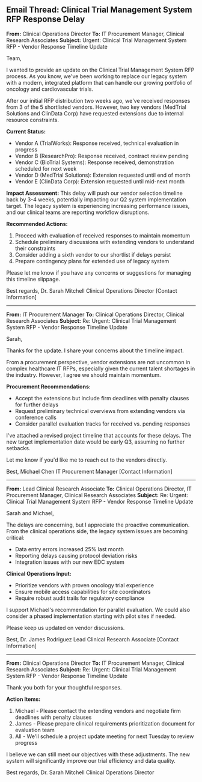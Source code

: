## Email Thread: Clinical Trial Management System RFP Response Delay

**From:** Clinical Operations Director
**To:** IT Procurement Manager, Clinical Research Associates
**Subject:** Urgent: Clinical Trial Management System RFP - Vendor Response Timeline Update

Team,

I wanted to provide an update on the Clinical Trial Management System RFP process. As you know, we've been working to replace our legacy system with a modern, integrated platform that can handle our growing portfolio of oncology and cardiovascular trials.

After our initial RFP distribution two weeks ago, we've received responses from 3 of the 5 shortlisted vendors. However, two key vendors (MedTrial Solutions and ClinData Corp) have requested extensions due to internal resource constraints.

**Current Status:**
- Vendor A (TrialWorks): Response received, technical evaluation in progress
- Vendor B (ResearchPro): Response received, contract review pending
- Vendor C (BioTrial Systems): Response received, demonstration scheduled for next week
- Vendor D (MedTrial Solutions): Extension requested until end of month
- Vendor E (ClinData Corp): Extension requested until mid-next month

**Impact Assessment:**
This delay will push our vendor selection timeline back by 3-4 weeks, potentially impacting our Q2 system implementation target. The legacy system is experiencing increasing performance issues, and our clinical teams are reporting workflow disruptions.

**Recommended Actions:**
1. Proceed with evaluation of received responses to maintain momentum
2. Schedule preliminary discussions with extending vendors to understand their constraints
3. Consider adding a sixth vendor to our shortlist if delays persist
4. Prepare contingency plans for extended use of legacy system

Please let me know if you have any concerns or suggestions for managing this timeline slippage.

Best regards,
Dr. Sarah Mitchell
Clinical Operations Director
[Contact Information]

---

**From:** IT Procurement Manager
**To:** Clinical Operations Director, Clinical Research Associates
**Subject:** Re: Urgent: Clinical Trial Management System RFP - Vendor Response Timeline Update

Sarah,

Thanks for the update. I share your concerns about the timeline impact.

From a procurement perspective, vendor extensions are not uncommon in complex healthcare IT RFPs, especially given the current talent shortages in the industry. However, I agree we should maintain momentum.

**Procurement Recommendations:**
- Accept the extensions but include firm deadlines with penalty clauses for further delays
- Request preliminary technical overviews from extending vendors via conference calls
- Consider parallel evaluation tracks for received vs. pending responses

I've attached a revised project timeline that accounts for these delays. The new target implementation date would be early Q3, assuming no further setbacks.

Let me know if you'd like me to reach out to the vendors directly.

Best,
Michael Chen
IT Procurement Manager
[Contact Information]

---

**From:** Lead Clinical Research Associate
**To:** Clinical Operations Director, IT Procurement Manager, Clinical Research Associates
**Subject:** Re: Urgent: Clinical Trial Management System RFP - Vendor Response Timeline Update

Sarah and Michael,

The delays are concerning, but I appreciate the proactive communication. From the clinical operations side, the legacy system issues are becoming critical:

- Data entry errors increased 25% last month
- Reporting delays causing protocol deviation risks
- Integration issues with our new EDC system

**Clinical Operations Input:**
- Prioritize vendors with proven oncology trial experience
- Ensure mobile access capabilities for site coordinators
- Require robust audit trails for regulatory compliance

I support Michael's recommendation for parallel evaluation. We could also consider a phased implementation starting with pilot sites if needed.

Please keep us updated on vendor discussions.

Best,
Dr. James Rodriguez
Lead Clinical Research Associate
[Contact Information]

---

**From:** Clinical Operations Director
**To:** IT Procurement Manager, Clinical Research Associates
**Subject:** Re: Urgent: Clinical Trial Management System RFP - Vendor Response Timeline Update

Thank you both for your thoughtful responses.

**Action Items:**
1. Michael - Please contact the extending vendors and negotiate firm deadlines with penalty clauses
2. James - Please prepare clinical requirements prioritization document for evaluation team
3. All - We'll schedule a project update meeting for next Tuesday to review progress

I believe we can still meet our objectives with these adjustments. The new system will significantly improve our trial efficiency and data quality.

Best regards,
Dr. Sarah Mitchell
Clinical Operations Director
